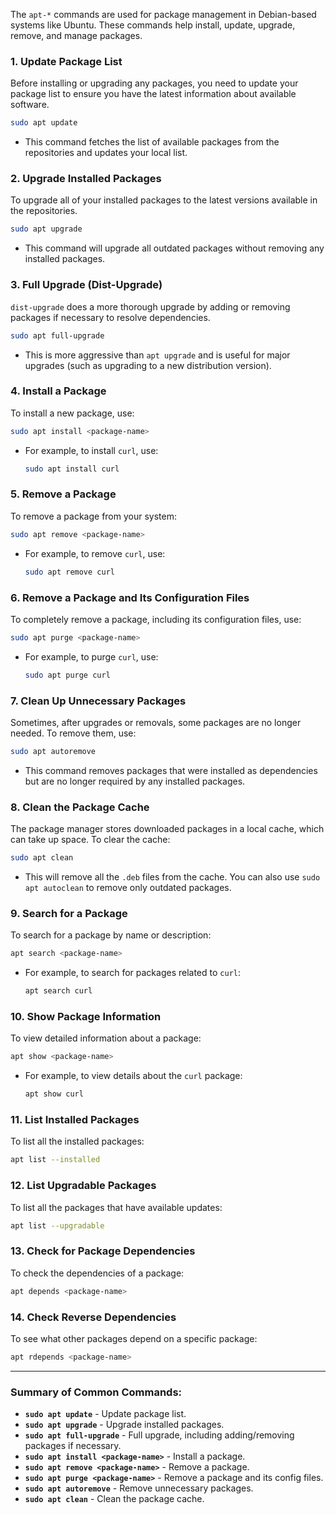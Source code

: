 The `apt-*` commands are used for package management in Debian-based systems like Ubuntu. These commands help install, update, upgrade, remove, and manage packages. 

### 1. **Update Package List**  
Before installing or upgrading any packages, you need to update your package list to ensure you have the latest information about available software.

```bash
sudo apt update
```
- This command fetches the list of available packages from the repositories and updates your local list.

### 2. **Upgrade Installed Packages**  
To upgrade all of your installed packages to the latest versions available in the repositories.

```bash
sudo apt upgrade
```
- This command will upgrade all outdated packages without removing any installed packages.

### 3. **Full Upgrade (Dist-Upgrade)**  
`dist-upgrade` does a more thorough upgrade by adding or removing packages if necessary to resolve dependencies.

```bash
sudo apt full-upgrade
```
- This is more aggressive than `apt upgrade` and is useful for major upgrades (such as upgrading to a new distribution version).

### 4. **Install a Package**  
To install a new package, use:

```bash
sudo apt install <package-name>
```
- For example, to install `curl`, use:
  
  ```bash
  sudo apt install curl
  ```

### 5. **Remove a Package**  
To remove a package from your system:

```bash
sudo apt remove <package-name>
```
- For example, to remove `curl`, use:
  
  ```bash
  sudo apt remove curl
  ```

### 6. **Remove a Package and Its Configuration Files**  
To completely remove a package, including its configuration files, use:

```bash
sudo apt purge <package-name>
```
- For example, to purge `curl`, use:
  
  ```bash
  sudo apt purge curl
  ```

### 7. **Clean Up Unnecessary Packages**  
Sometimes, after upgrades or removals, some packages are no longer needed. To remove them, use:

```bash
sudo apt autoremove
```
- This command removes packages that were installed as dependencies but are no longer required by any installed packages.

### 8. **Clean the Package Cache**  
The package manager stores downloaded packages in a local cache, which can take up space. To clear the cache:

```bash
sudo apt clean
```
- This will remove all the `.deb` files from the cache. You can also use `sudo apt autoclean` to remove only outdated packages.

### 9. **Search for a Package**  
To search for a package by name or description:

```bash
apt search <package-name>
```
- For example, to search for packages related to `curl`:

  ```bash
  apt search curl
  ```

### 10. **Show Package Information**  
To view detailed information about a package:

```bash
apt show <package-name>
```
- For example, to view details about the `curl` package:

  ```bash
  apt show curl
  ```

### 11. **List Installed Packages**  
To list all the installed packages:

```bash
apt list --installed
```

### 12. **List Upgradable Packages**  
To list all the packages that have available updates:

```bash
apt list --upgradable
```

### 13. **Check for Package Dependencies**  
To check the dependencies of a package:

```bash
apt depends <package-name>
```

### 14. **Check Reverse Dependencies**  
To see what other packages depend on a specific package:

```bash
apt rdepends <package-name>
```

---

### Summary of Common Commands:
- **`sudo apt update`** - Update package list.
- **`sudo apt upgrade`** - Upgrade installed packages.
- **`sudo apt full-upgrade`** - Full upgrade, including adding/removing packages if necessary.
- **`sudo apt install <package-name>`** - Install a package.
- **`sudo apt remove <package-name>`** - Remove a package.
- **`sudo apt purge <package-name>`** - Remove a package and its config files.
- **`sudo apt autoremove`** - Remove unnecessary packages.
- **`sudo apt clean`** - Clean the package cache.

